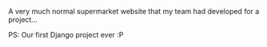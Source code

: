 A very much normal supermarket website that my team had developed for a project...

PS: Our first Django project ever :P
